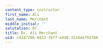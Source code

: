 ```yaml
---
content_type: instructor
first_name: Ali
last_name: Merchant
middle_initial: ''
salutation: Dr.
title: Dr. Ali Merchant
uid: c9247206-6833-f6f7-e6d8-312d4e793fb0
---
```

